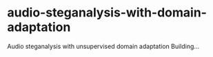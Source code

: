 # audio-steganalysis-with-domain-adaptation
Audio steganalysis with unsupervised domain adaptation
Building...
